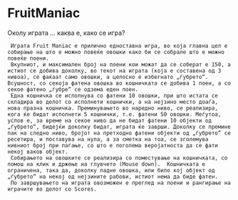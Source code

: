 FruitManiac
===========

Околу играта ... каква е, како се игра?

     Играта Fruit Maniac е прилично едноставна игра, во која главна цел е собирање на што е можно повеќе овошки како би се собрале што е можно повеќе поени.
     Вкупниот, и максимален број на поени кои можат да се соберат е 150, а истиот се добива доколку, во текот на играта (која е составена од 3 нивоа), се фаќаат само овошки, а целосно е избегнато „ѓубрето“. Всушност, со секоја фатена овошка во кошничката се добива 1 поен, а со секое фатено „ѓубре“ се одзема еден поен.
     Една кошничка се исполнува со фатени 10 овошки, при што истата се складира во делот со исполнети кошнички, а на нејзино место доаѓа, нова празна кошничка. Преминувањето во наредно ниво, се реализира, кога ќе бидат исполнети 5 кошнички, т.е. фатени 50 овошки. Меѓутоа, услов е, за време на секое ниво да не бидат фатени 10 објекти од „ѓубрето“, бидејќи доколку бидат, играта ќе заврши. Доколку се премине пак на следно ниво, бројот на претходно фатени објекти од „ѓубрето“ се ресетира, и поставува на нула, а за сметка на тоа, се зголемува нивниот број при паѓање, со што е поголема веројатноста да се фати некој ваков објект.
     Собирањето на овошките се реализира со поместување на кошничката, со помош на клик и држење на глувчето (Mouse down).  Кошничката е ограничена, така да, доколку падне овошка, или било кој објект од „ѓубрето“ на некој од нејзините рабови, истиот нема да биде фатен.
     По завршувањето на играта овозможен е преглед на поени и рангирање на играчите во делот со Scores.
